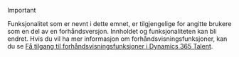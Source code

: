 > [!IMPORTANT]
> Funksjonalitet som er nevnt i dette emnet, er tilgjengelige for angitte brukere som en del av en forhåndsversjon. Innholdet og funksjonaliteten kan bli endret. Hvis du vil ha mer informasjon om forhåndsvisningsfunksjoner, kan du se [Få tilgang til forhåndsvisningsfunksjoner i Dynamics 365 Talent](../access-preview-feature.md).
